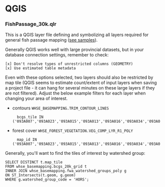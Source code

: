 # QGIS

### FishPassage_30k.qlr

This is a QGIS layer file defining and symbolizing all layers required for general fish passage mapping ([see samples](https://www.hillcrestgeo.ca/outgoing/fishpassage/projects/)).

Generally QGIS works well with large provincial datasets, but in your database connection settings, remember to check:

    [x] Don't resolve types of unrestricted columns (GEOMETRY)
    [x] Use estimated table metadata


Even with these options selected, two layers should also be restricted by map tile (QGIS seems to estimate count/extent of input layers when saving a project file - it can hang for several minutes on these large layers if they are not filtered). Adjust the below example filters for each layer when changing your area of interest.

- contours `WHSE_BASEMAPPING.TRIM_CONTOUR_LINES`

        bcgs_tile IN ('093A007','093A023','093A015','093A013','093A016','093A034','093A006','093A036','093A025','093A027','093A014','093A004','093A024','093A044','093A035','093A017','093A018','093A003','093A026','093A005','093A046','093A045','093A047','093A037','093A008','093A033','093A043','093A048','093A029','093A019','093A028','093A038')


- forest cover `WHSE_FOREST_VEGETATION.VEG_COMP_LYR_R1_POLY`

        map_id IN ('093A007','093A023','093A015','093A013','093A016','093A034','093A006','093A036','093A025','093A027','093A014','093A004','093A024','093A044','093A035','093A017','093A018','093A003','093A026','093A005','093A046','093A045','093A047','093A037','093A008','093A033','093A043','093A048','093A029','093A019','093A028','093A038')



Generally, you'll want to find the tiles of interest by watershed group:

```
SELECT DISTINCT t.map_tile
FROM whse_basemapping.bcgs_20k_grid t
INNER JOIN whse_basemapping.fwa_watershed_groups_poly g
ON ST_Intersects(t.geom, g.geom)
WHERE g.watershed_group_code = 'HORS';
```